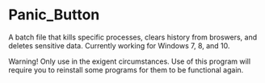 # Panic_Button
A batch file that kills specific processes, clears history from broswers, and deletes sensitive data. Currently working for Windows 7, 8, and 10.

Warning! Only use in the exigent circumstances. Use of this program will require you to reinstall some programs for them to be functional again.

